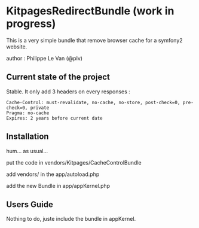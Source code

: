KitpagesRedirectBundle (work in progress)
=====================================

This is a very simple bundle that remove browser cache for a symfony2 website.

author : Philippe Le Van (@plv)

Current state of the project
----------------------------
Stable. It only add 3 headers on every responses :

    Cache-Control: must-revalidate, no-cache, no-store, post-check=0, pre-check=0, private
    Pragma: no-cache
    Expires: 2 years before current date


Installation
-------------
hum... as usual...

put the code in vendors/Kitpages/CacheControlBundle

add vendors/ in the app/autoload.php

add the new Bundle in app/appKernel.php

Users Guide
-----------
Nothing to do, juste include the bundle in appKernel.


